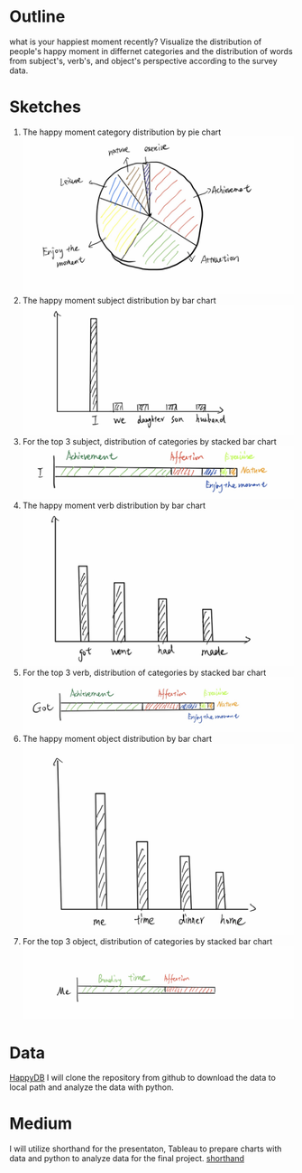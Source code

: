 # Outline
what is your happiest moment recently? Visualize the distribution of people's happy moment in differnet categories and
the distribution of words from subject's, verb's, and object's perspective according to the survey data. 

# Sketches
1. The happy moment category distribution by pie chart
![alt text](./final1.png)
2. The happy moment subject distribution by bar chart
![alt text](./final2.png)
3. For the top 3 subject, distribution of categories by stacked bar chart
![alt text](./final3.png)
4. The happy moment verb distribution by bar chart
![alt text](./final4.png)
5. For the top 3 verb, distribution of categories by stacked bar chart
![alt text](./final5.png)
6. The happy moment object distribution by bar chart
![alt text](./final6.png)
7. For the top 3 object, distribution of categories by stacked bar chart
![alt text](./final7.png)

# Data
[HappyDB](https://github.com/megagonlabs/HappyDB)
I will clone the repository from github to download the data to local path and analyze the data with python.

# Medium
I will utilize shorthand for the presentaton, Tableau to prepare charts with data and python to analyze data for the final project.
[shorthand](https://shorthand.com/)
